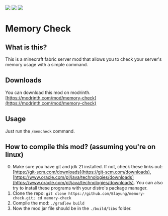 [![](https://cdn.jsdelivr.net/npm/@intergrav/devins-badges@3/assets/cozy/requires/fabric-api_vector.svg)](https://modrinth.com/mod/fabric-api) [![](https://cdn.jsdelivr.net/npm/@intergrav/devins-badges@3/assets/cozy/available/modrinth_vector.svg)](https://modrinth.com/mod/memory-check) ![](https://cdn.jsdelivr.net/npm/@intergrav/devins-badges@3/assets/cozy/unsupported/forge_vector.svg)

# Memory Check

## What is this?
This is a minecraft fabric server mod that allows you to check your server's memory usage with a simple command.

## Downloads
You can download this mod on modrinth. [https://modrinth.com/mod/memory-check](https://modrinth.com/mod/memory-check)

## Usage
Just run the `/memcheck` command.

## How to compile this mod? (assuming you're on linux)
0. Make sure you have git and jdk 21 installed. If not, check these links out: [https://git-scm.com/downloads](https://git-scm.com/downloads), [https://www.oracle.com/pl/java/technologies/downloads](https://www.oracle.com/pl/java/technologies/downloads). You can also try to install these programs with your distro's package manager.
1. Clone the repo: `git clone https://github.com/Blayung/memory-check.git; cd memory-check`
2. Compile the mod: `./gradlew build`
3. Now the mod jar file should be in the `./build/libs` folder.
